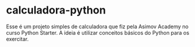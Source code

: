 # calculadora-python

Esse é um projeto simples de calculadora que fiz pela Asimov Academy no curso Python Starter. A ideia é utilizar conceitos básicos do Python para os exercitar.